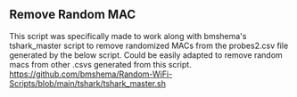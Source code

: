 ## Remove Random MAC

This script was specifically made to work along with bmshema's tshark_master script to remove 
randomized MACs from the probes2.csv file generated by the below script. Could be easily adapted to
remove random macs from other .csvs generated from this script.
https://github.com/bmshema/Random-WiFi-Scripts/blob/main/tshark/tshark_master.sh
